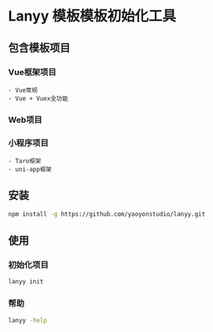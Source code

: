 # Lanyy 模板模板初始化工具



## 包含模板项目

### Vue框架项目

	- Vue常规
	- Vue + Vuex全功能

### Web项目

### 小程序项目

	- Taro框架
	- uni-app框架



## 安装

```bash
npm install -g https://github.com/yaoyonstudio/lanyy.git
```



## 使用

### 初始化项目

```bash
lanyy init
```



### 帮助

```bash
lanyy -help
```



